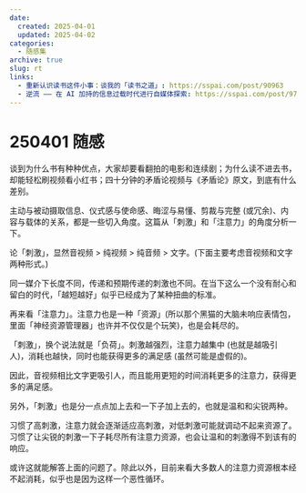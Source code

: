 ```yaml
---
date:
  created: 2025-04-01
  updated: 2025-04-02
categories:
  - 随感集
archive: true
slug: rt
links:
  - 重新认识读书这件小事：谈我的「读书之道」: https://sspai.com/post/90963
  - 逆流 —— 在 AI 加持的信息过载时代进行自媒体探索: https://sspai.com/post/97105
---
```

# 250401 随感

谈到为什么书有种种优点，大家却要看翻拍的电影和连续剧；为什么读不进去书，却能轻松刷视频看小红书；四十分钟的矛盾论视频与《矛盾论》原文，到底有什么差别。

主动与被动摄取信息、仪式感与使命感、晦涩与易懂、剪裁与完整 (或冗余)、内容与载体的关系，都是一些切入角度。这篇从「刺激」和「注意力」的角度分析一下。

<!-- more -->

论「刺激」，显然音视频 > 纯视频 > 纯音频 > 文字。(下面主要考虑音视频和文字两种形式。)

同一媒介下长度不同，传递和预期传递的刺激也不同。在当下这么一个没有耐心和留白的时代，「越短越好」似乎已经成为了某种扭曲的标准。

再来看「注意力」。注意力也是一种「资源」(所以那个黑猫的大脑未响应表情包，里面「神经资源管理器」也许并不仅仅是个玩笑)，也是会耗尽的。

「刺激」，换个说法就是「负荷」。刺激越强烈，注意力越集中 (也就是越吸引人)，消耗也越快，同时也能获得更多的满足感 (虽然可能是虚假的)。

因此，音视频相比文字更吸引人，而且能用更短的时间消耗更多的注意力，获得更多的满足感。

另外，「刺激」也是分一点点加上去和一下子加上去的，也就是温和和尖锐两种。

习惯了高刺激，注意力就会逐渐适应高刺激，对低刺激可能就调动不起来资源了。习惯了让尖锐的刺激一下子耗尽所有注意力资源，也会让温和的刺激得不到该有的响应。

或许这就能解答上面的问题了。除此以外，目前来看大多数人的注意力资源根本经不起消耗，似乎也是因为这样一个恶性循环。
